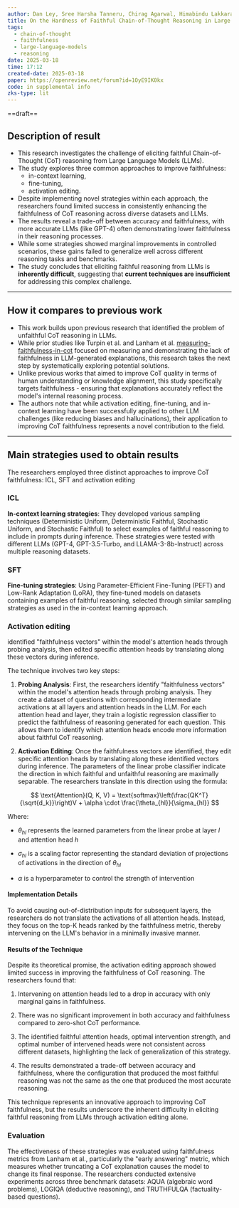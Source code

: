 ```yaml
---
author: Dan Ley, Sree Harsha Tanneru, Chirag Agarwal, Himabindu Lakkaraju
title: On the Hardness of Faithful Chain-of-Thought Reasoning in Large Language Models
tags:
  - chain-of-thought
  - faithfulness
  - large-language-models
  - reasoning
date: 2025-03-18
time: 17:12
created-date: 2025-03-18
paper: https://openreview.net/forum?id=1OyE9IK0kx
code: in supplemental info
zks-type: lit
---
```

==draft==


## Description of result

- This research investigates the challenge of eliciting faithful Chain-of-Thought (CoT) reasoning from Large Language Models (LLMs). 
- The study explores three common approaches to improve faithfulness: 
	- in-context learning, 
	- fine-tuning, 
	- activation editing. 
- Despite implementing novel strategies within each approach, the researchers found limited success in consistently enhancing the faithfulness of CoT reasoning across diverse datasets and LLMs. 
- The results reveal a trade-off between accuracy and faithfulness, with more accurate LLMs (like GPT-4) often demonstrating lower faithfulness in their reasoning processes. 
- While some strategies showed marginal improvements in controlled scenarios, these gains failed to generalize well across different reasoning tasks and benchmarks. 
- The study concludes that eliciting faithful reasoning from LLMs is **inherently difficult**, suggesting that **current techniques are insufficient** for addressing this complex challenge.

---
## How it compares to previous work

- This work builds upon previous research that identified the problem of unfaithful CoT reasoning in LLMs. 
- While prior studies like Turpin et al. and Lanham et al. [measuring-faithfulness-in-cot](measuring-faithfulness-in-cot.md) focused on measuring and demonstrating the lack of faithfulness in LLM-generated explanations, this research takes the next step by systematically exploring potential solutions. 
- Unlike previous works that aimed to improve CoT quality in terms of human understanding or knowledge alignment, this study specifically targets faithfulness - ensuring that explanations accurately reflect the model's internal reasoning process. 
- The authors note that while activation editing, fine-tuning, and in-context learning have been successfully applied to other LLM challenges (like reducing biases and hallucinations), their application to improving CoT faithfulness represents a novel contribution to the field.

---
## Main strategies used to obtain results

The researchers employed three distinct approaches to improve CoT faithfulness: ICL, SFT and activation editing

### ICL
**In-context learning strategies**: They developed various sampling techniques (Deterministic Uniform, Deterministic Faithful, Stochastic Uniform, and Stochastic Faithful) to select examples of faithful reasoning to include in prompts during inference. These strategies were tested with different LLMs (GPT-4, GPT-3.5-Turbo, and LLAMA-3-8b-Instruct) across multiple reasoning datasets.

### SFT
**Fine-tuning strategies**: Using Parameter-Efficient Fine-Tuning (PEFT) and Low-Rank Adaptation (LoRA), they fine-tuned models on datasets containing examples of faithful reasoning, selected through similar sampling strategies as used in the in-context learning approach.

### Activation editing
identified "faithfulness vectors" within the model's attention heads through probing analysis, then edited specific attention heads by translating along these vectors during inference.



The technique involves two key steps:

1. **Probing Analysis**: First, the researchers identify "faithfulness vectors" within the model's attention heads through probing analysis. They create a dataset of questions with corresponding intermediate activations at all layers and attention heads in the LLM. For each attention head and layer, they train a logistic regression classifier to predict the faithfulness of reasoning generated for each question. This allows them to identify which attention heads encode more information about faithful CoT reasoning.
    
2. **Activation Editing**: Once the faithfulness vectors are identified, they edit specific attention heads by translating along these identified vectors during inference. The parameters of the linear probe classifier indicate the direction in which faithful and unfaithful reasoning are maximally separable. The researchers translate in this direction using the formula:
    
$$
\text{Attention}(Q, K, V) = \text{softmax}\left(\frac{QK^T}{\sqrt{d_k}}\right)V + \alpha \cdot \frac{\theta_{hl}}{\sigma_{hl}}
$$

Where:

- $\theta_{hl}$ represents the learned parameters from the linear probe at layer $l$ and attention head $h$
    
- $\sigma_{hl}$ is a scaling factor representing the standard deviation of projections of activations in the direction of $\theta_{hl}$
    
- $\alpha$ is a hyperparameter to control the strength of intervention
    

#### Implementation Details

To avoid causing out-of-distribution inputs for subsequent layers, the researchers do not translate the activations of all attention heads. Instead, they focus on the top-K heads ranked by the faithfulness metric, thereby intervening on the LLM's behavior in a minimally invasive manner.

#### Results of the Technique

Despite its theoretical promise, the activation editing approach showed limited success in improving the faithfulness of CoT reasoning. The researchers found that:

1. Intervening on attention heads led to a drop in accuracy with only marginal gains in faithfulness.
    
2. There was no significant improvement in both accuracy and faithfulness compared to zero-shot CoT performance.
    
3. The identified faithful attention heads, optimal intervention strength, and optimal number of intervened heads were not consistent across different datasets, highlighting the lack of generalization of this strategy.
    
4. The results demonstrated a trade-off between accuracy and faithfulness, where the configuration that produced the most faithful reasoning was not the same as the one that produced the most accurate reasoning.
    

This technique represents an innovative approach to improving CoT faithfulness, but the results underscore the inherent difficulty in eliciting faithful reasoning from LLMs through activation editing alone.



### Evaluation
The effectiveness of these strategies was evaluated using faithfulness metrics from Lanham et al., particularly the "early answering" metric, which measures whether truncating a CoT explanation causes the model to change its final response. The researchers conducted extensive experiments across three benchmark datasets: AQUA (algebraic word problems), LOGIQA (deductive reasoning), and TRUTHFULQA (factuality-based questions).


